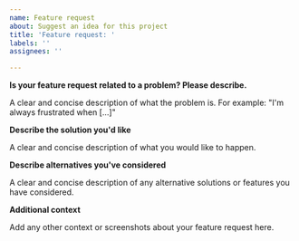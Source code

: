 ```yaml
---
name: Feature request
about: Suggest an idea for this project
title: 'Feature request: '
labels: ''
assignees: ''

---
```


**Is your feature request related to a problem? Please describe.**

A clear and concise description of what the problem is. For example: "I'm always frustrated when [...]"

**Describe the solution you'd like**

A clear and concise description of what you would like to happen.

**Describe alternatives you've considered**

A clear and concise description of any alternative solutions or features you have considered.

**Additional context**

Add any other context or screenshots about your feature request here.
